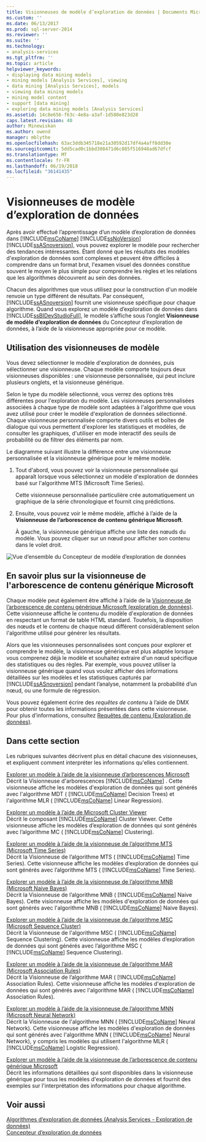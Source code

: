 ```yaml
---
title: Visionneuses de modèle d’exploration de données | Documents Microsoft
ms.custom: ''
ms.date: 06/13/2017
ms.prod: sql-server-2014
ms.reviewer: ''
ms.suite: ''
ms.technology:
- analysis-services
ms.tgt_pltfrm: ''
ms.topic: article
helpviewer_keywords:
- displaying data mining models
- mining models [Analysis Services], viewing
- data mining [Analysis Services], models
- viewing data mining models
- mining model content
- support [data mining]
- exploring data mining models [Analysis Services]
ms.assetid: 14c8e656-f63c-4e8a-a3af-1d580e823d28
caps.latest.revision: 40
author: Minewiskan
ms.author: owend
manager: mblythe
ms.openlocfilehash: 63ac3ddb345718e21a30592d17df4a4aff8dd30e
ms.sourcegitcommit: 5dd5cad0c1bbd308471d6c885f516948ad67dfcf
ms.translationtype: MT
ms.contentlocale: fr-FR
ms.lasthandoff: 06/19/2018
ms.locfileid: "36141435"
---
```

# <a name="data-mining-model-viewers"></a>Visionneuses de modèle d’exploration de données
  Après avoir effectué l’apprentissage d’un modèle d’exploration de données dans [!INCLUDE[msCoName](../../includes/msconame-md.md)] [!INCLUDE[ssNoVersion](../../includes/ssnoversion-md.md)] [!INCLUDE[ssASnoversion](../../includes/ssasnoversion-md.md)], vous pouvez explorer le modèle pour rechercher des tendances intéressantes. Étant donné que les résultats des modèles d'exploration de données sont complexes et peuvent être difficiles à comprendre dans un format brut, l'examen visuel des données constitue souvent le moyen le plus simple pour comprendre les règles et les relations que les algorithmes découvrent au sein des données.  
  
 Chacun des algorithmes que vous utilisez pour la construction d'un modèle renvoie un type différent de résultats. Par conséquent, [!INCLUDE[ssASnoversion](../../includes/ssasnoversion-md.md)] fournit une visionneuse spécifique pour chaque algorithme. Quand vous explorez un modèle d’exploration de données dans [!INCLUDE[ssBIDevStudioFull](../../includes/ssbidevstudiofull-md.md)], le modèle s’affiche sous l’onglet **Visionneuse de modèle d’exploration de données** du Concepteur d’exploration de données, à l’aide de la visionneuse appropriée pour ce modèle.  
  
## <a name="how-to-use-the-model-viewers"></a>Utilisation des visionneuses de modèle  
 Vous devez sélectionner le modèle d'exploration de données, puis sélectionner une visionneuse. Chaque modèle comporte toujours deux visionneuses disponibles : une visionneuse personnalisée, qui peut inclure plusieurs onglets, et la visionneuse générique.  
  
 Selon le type du modèle sélectionné, vous verrez des options très différentes pour l'exploration du modèle. Les visionneuses personnalisées associées à chaque type de modèle sont adaptées à l'algorithme que vous avez utilisé pour créer le modèle d'exploration de données sélectionné. Chaque visionneuse personnalisée comporte divers outils et boîtes de dialogue qui vous permettent d'explorer les statistiques et modèles, de consulter les graphiques, d'utiliser en mode interactif des seuils de probabilité ou de filtrer des éléments par nom.  
  
 Le diagramme suivant illustre la différence entre une visionneuse personnalisée et la visionneuse générique pour le même modèle.  
  
1.  Tout d'abord, vous pouvez voir la visionneuse personnalisée qui apparaît lorsque vous sélectionnez un modèle d'exploration de données basé sur l'algorithme MTS (Microsoft Time Series).  
  
     Cette visionneuse personnalisée particulière crée automatiquement un graphique de la série chronologique et fournit cinq prédictions.  
  
2.  Ensuite, vous pouvez voir le même modèle, affiché à l’aide de la **Visionneuse de l’arborescence de contenu générique Microsoft**.  
  
     À gauche, la visionneuse générique affiche une liste des nœuds du modèle. Vous pouvez cliquer sur un nœud pour afficher son contenu dans le volet droit.  
  
 ![Vue d’ensemble du Concepteur de modèle d’exploration de données](../media/generic-mining-model-tab1.gif "vue d’ensemble du Concepteur de modèle d’exploration de données")  
  
## <a name="more-about-the-microsoft-generic-content-tree-viewer"></a>En savoir plus sur la visionneuse de l'arborescence de contenu générique Microsoft  
 Chaque modèle peut également être affiché à l’aide de la [Visionneuse de l’arborescence de contenu générique Microsoft &#40;exploration de données&#41;](../microsoft-generic-content-tree-viewer-data-mining.md). Cette visionneuse affiche le contenu du modèle d'exploration de données en respectant un format de table HTML standard. Toutefois, la disposition des nœuds et le contenu de chaque nœud diffèrent considérablement selon l'algorithme utilisé pour générer les résultats.  
  
 Alors que les visionneuses personnalisées sont conçues pour explorer et comprendre le modèle, la visionneuse générique est plus adaptée lorsque vous comprenez déjà le modèle et souhaitez extraire d'un nœud spécifique des statistiques ou des règles. Par exemple, vous pouvez utiliser la visionneuse générique quand vous voulez afficher des informations détaillées sur les modèles et les statistiques capturés par [!INCLUDE[ssASnoversion](../../includes/ssasnoversion-md.md)] pendant l’analyse, notamment la probabilité d’un nœud, ou une formule de régression.  
  
 Vous pouvez également écrire des *requêtes de contenu* à l’aide de DMX pour obtenir toutes les informations présentées dans cette visionneuse. Pour plus d’informations, consultez [Requêtes de contenu &#40;Exploration de données&#41;](content-queries-data-mining.md).  
  
## <a name="in-this-section"></a>Dans cette section  
 Les rubriques suivantes décrivent plus en détail chacune des visionneuses, et expliquent comment interpréter les informations qu'elles contiennent.  
  
 [Explorer un modèle à l’aide de la visionneuse d’arborescences Microsoft](browse-a-model-using-the-microsoft-tree-viewer.md)  
 Décrit la Visionneuse d'arborescences [!INCLUDE[msCoName](../../includes/msconame-md.md)] . Cette visionneuse affiche les modèles d'exploration de données qui sont générés avec l'algorithme MDT ( [!INCLUDE[msCoName](../../includes/msconame-md.md)] Decision Trees) et l'algorithme MLR ( [!INCLUDE[msCoName](../../includes/msconame-md.md)] Linear Regression).  
  
 [Explorer un modèle à l’aide de Microsoft Cluster Viewer](browse-a-model-using-the-microsoft-cluster-viewer.md)  
 Décrit le composant [!INCLUDE[msCoName](../../includes/msconame-md.md)] Cluster Viewer. Cette visionneuse affiche les modèles d’exploration de données qui sont générés avec l’algorithme MC ( [!INCLUDE[msCoName](../../includes/msconame-md.md)] Clustering).  
  
 [Explorer un modèle à l’aide de la visionneuse de l’algorithme MTS (Microsoft Time Series)](browse-a-model-using-the-microsoft-time-series-viewer.md)  
 Décrit la Visionneuse de l’algorithme MTS ( [!INCLUDE[msCoName](../../includes/msconame-md.md)] Time Series). Cette visionneuse affiche les modèles d’exploration de données qui sont générés avec l’algorithme MTS ( [!INCLUDE[msCoName](../../includes/msconame-md.md)] Time Series).  
  
 [Explorer un modèle à l’aide de la visionneuse de l’algorithme MNB (Microsoft Naive Bayes)](browse-a-model-using-the-microsoft-naive-bayes-viewer.md)  
 Décrit la Visionneuse de l’algorithme MNB ( [!INCLUDE[msCoName](../../includes/msconame-md.md)] Naive Bayes). Cette visionneuse affiche les modèles d'exploration de données qui sont générés avec l'algorithme MNB ( [!INCLUDE[msCoName](../../includes/msconame-md.md)] Naive Bayes).  
  
 [Explorer un modèle à l’aide de la visionneuse de l’algorithme MSC (Microsoft Sequence Cluster)](browse-a-model-using-the-microsoft-sequence-cluster-viewer.md)  
 Décrit la Visionneuse de l'algorithme MSC ( [!INCLUDE[msCoName](../../includes/msconame-md.md)] Sequence Clustering). Cette visionneuse affiche les modèles d’exploration de données qui sont générés avec l’algorithme MSC ( [!INCLUDE[msCoName](../../includes/msconame-md.md)] Sequence Clustering).  
  
 [Explorer un modèle à l’aide de la visionneuse de l’algorithme MAR (Microsoft Association Rules)](browse-a-model-using-the-microsoft-association-rules-viewer.md)  
 Décrit la Visionneuse de l’algorithme MAR ( [!INCLUDE[msCoName](../../includes/msconame-md.md)] Association Rules). Cette visionneuse affiche les modèles d'exploration de données qui sont générés avec l'algorithme MAR ( [!INCLUDE[msCoName](../../includes/msconame-md.md)] Association Rules).  
  
 [Explorer un modèle à l’aide de la visionneuse de l’algorithme MNN (Microsoft Neural Network)](browse-a-model-using-the-microsoft-neural-network-viewer.md)  
 Décrit la Visionneuse de l'algorithme MNN ( [!INCLUDE[msCoName](../../includes/msconame-md.md)] Neural Network). Cette visionneuse affiche les modèles d'exploration de données qui sont générés avec l'algorithme MNN ( [!INCLUDE[msCoName](../../includes/msconame-md.md)] Neural Network), y compris les modèles qui utilisent l'algorithme MLR ( [!INCLUDE[msCoName](../../includes/msconame-md.md)] Logistic Regression).  
  
 [Explorer un modèle à l’aide de la visionneuse de l’arborescence de contenu générique Microsoft](browse-a-model-using-the-microsoft-generic-content-tree-viewer.md)  
 Décrit les informations détaillées qui sont disponibles dans la visionneuse générique pour tous les modèles d'exploration de données et fournit des exemples sur l'interprétation des informations pour chaque algorithme.  
  
## <a name="see-also"></a>Voir aussi  
 [Algorithmes d’exploration de données &#40;Analysis Services - Exploration de données&#41;](data-mining-algorithms-analysis-services-data-mining.md)   
 [Concepteur d’exploration de données](data-mining-designer.md)  
  
  